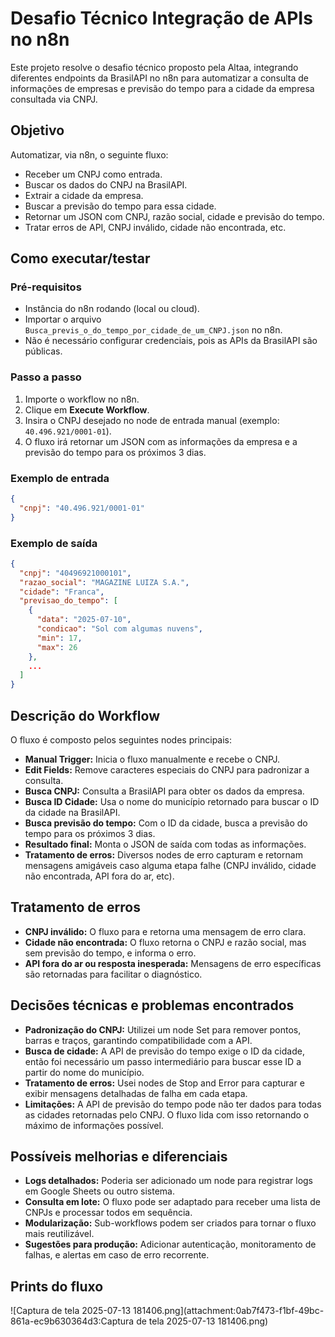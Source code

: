 # Desafio Técnico Integração de APIs no n8n

Este projeto resolve o desafio técnico proposto pela Altaa, integrando diferentes endpoints da BrasilAPI no n8n para automatizar a consulta de informações de empresas e previsão do tempo para a cidade da empresa consultada via CNPJ.

## Objetivo

Automatizar, via n8n, o seguinte fluxo:

- Receber um CNPJ como entrada.
- Buscar os dados do CNPJ na BrasilAPI.
- Extrair a cidade da empresa.
- Buscar a previsão do tempo para essa cidade.
- Retornar um JSON com CNPJ, razão social, cidade e previsão do tempo.
- Tratar erros de API, CNPJ inválido, cidade não encontrada, etc.

## Como executar/testar

### Pré-requisitos

- Instância do n8n rodando (local ou cloud).
- Importar o arquivo `Busca_previs_o_do_tempo_por_cidade_de_um_CNPJ.json` no n8n.
- Não é necessário configurar credenciais, pois as APIs da BrasilAPI são públicas.

### Passo a passo

1. Importe o workflow no n8n.
2. Clique em **Execute Workflow**.
3. Insira o CNPJ desejado no node de entrada manual (exemplo: `40.496.921/0001-01`).
4. O fluxo irá retornar um JSON com as informações da empresa e a previsão do tempo para os próximos 3 dias.

### Exemplo de entrada

```json
{
  "cnpj": "40.496.921/0001-01"
}
```

### Exemplo de saída

```json
{
  "cnpj": "40496921000101",
  "razao_social": "MAGAZINE LUIZA S.A.",
  "cidade": "Franca",
  "previsao_do_tempo": [
    {
      "data": "2025-07-10",
      "condicao": "Sol com algumas nuvens",
      "min": 17,
      "max": 26
    },
    ...
  ]
}
```

## Descrição do Workflow

O fluxo é composto pelos seguintes nodes principais:

- **Manual Trigger:** Inicia o fluxo manualmente e recebe o CNPJ.
- **Edit Fields:** Remove caracteres especiais do CNPJ para padronizar a consulta.
- **Busca CNPJ:** Consulta a BrasilAPI para obter os dados da empresa.
- **Busca ID Cidade:** Usa o nome do município retornado para buscar o ID da cidade na BrasilAPI.
- **Busca previsão do tempo:** Com o ID da cidade, busca a previsão do tempo para os próximos 3 dias.
- **Resultado final:** Monta o JSON de saída com todas as informações.
- **Tratamento de erros:** Diversos nodes de erro capturam e retornam mensagens amigáveis caso alguma etapa falhe (CNPJ inválido, cidade não encontrada, API fora do ar, etc).

## Tratamento de erros

- **CNPJ inválido:** O fluxo para e retorna uma mensagem de erro clara.
- **Cidade não encontrada:** O fluxo retorna o CNPJ e razão social, mas sem previsão do tempo, e informa o erro.
- **API fora do ar ou resposta inesperada:** Mensagens de erro específicas são retornadas para facilitar o diagnóstico.

## Decisões técnicas e problemas encontrados

- **Padronização do CNPJ:** Utilizei um node Set para remover pontos, barras e traços, garantindo compatibilidade com a API.
- **Busca de cidade:** A API de previsão do tempo exige o ID da cidade, então foi necessário um passo intermediário para buscar esse ID a partir do nome do município.
- **Tratamento de erros:** Usei nodes de Stop and Error para capturar e exibir mensagens detalhadas de falha em cada etapa.
- **Limitações:** A API de previsão do tempo pode não ter dados para todas as cidades retornadas pelo CNPJ. O fluxo lida com isso retornando o máximo de informações possível.

## Possíveis melhorias e diferenciais

- **Logs detalhados:** Poderia ser adicionado um node para registrar logs em Google Sheets ou outro sistema.
- **Consulta em lote:** O fluxo pode ser adaptado para receber uma lista de CNPJs e processar todos em sequência.
- **Modularização:** Sub-workflows podem ser criados para tornar o fluxo mais reutilizável.
- **Sugestões para produção:** Adicionar autenticação, monitoramento de falhas, e alertas em caso de erro recorrente.

## Prints do fluxo
![Captura de tela 2025-07-13 181406.png](attachment:0ab7f473-f1bf-49bc-861a-ec9b630364d3:Captura de tela 2025-07-13 181406.png)
